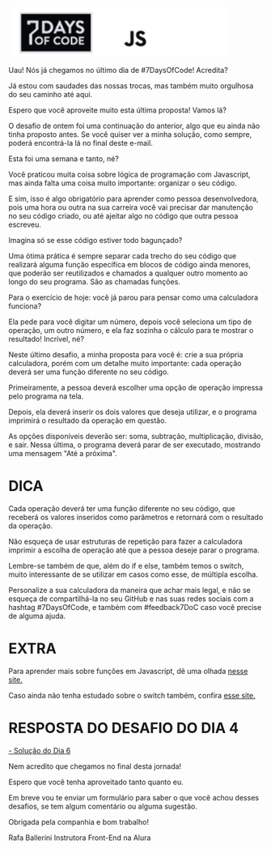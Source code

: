 <p align="center">
  <img height="100" src="https://github.com/PedrohvFernandes/7daysofcode/blob/main/screenshot/Layout.png">
  &nbsp;&nbsp;&nbsp;&nbsp;&nbsp;&nbsp;&nbsp;&nbsp;&nbsp;&nbsp;&nbsp;&nbsp;&nbsp;
</p>

Uau! Nós já chegamos no último dia de #7DaysOfCode! Acredita?

Já estou com saudades das nossas trocas, mas também muito orgulhosa do seu caminho até aqui.

Espero que você aproveite muito esta última proposta! Vamos lá?

O desafio de ontem foi uma continuação do anterior, algo que eu ainda não tinha proposto antes. Se você quiser ver a minha solução, como sempre, poderá encontrá-la lá no final deste e-mail.

Esta foi uma semana e tanto, né?

Você praticou muita coisa sobre lógica de programação com Javascript, mas ainda falta uma coisa muito importante: organizar o seu código.

E sim, isso é algo obrigatório para aprender como pessoa desenvolvedora, pois uma hora ou outra na sua carreira você vai precisar dar manutenção no seu código criado, ou até ajeitar algo no código que outra pessoa escreveu.

Imagina só se esse código estiver todo bagunçado?

Uma ótima prática é sempre separar cada trecho do seu código que realizará alguma função específica em blocos de código ainda menores, que poderão ser reutilizados e chamados a qualquer outro momento ao longo do seu programa. São as chamadas funções.

Para o exercício de hoje: você já parou para pensar como uma calculadora funciona?

Ela pede para você digitar um número, depois você seleciona um tipo de operação, um outro número, e ela faz sozinha o cálculo para te mostrar o resultado! Incrível, né?

Neste último desafio, a minha proposta para você é: crie a sua própria calculadora, porém com um detalhe muito importante: cada operação deverá ser uma função diferente no seu código.

Primeiramente, a pessoa deverá escolher uma opção de operação impressa pelo programa na tela.

Depois, ela deverá inserir os dois valores que deseja utilizar, e o programa imprimirá o resultado da operação em questão.

As opções disponíveis deverão ser: soma, subtração, multiplicação, divisão, e sair. Nessa última, o programa deverá parar de ser executado, mostrando uma mensagem "Até a próxima".

# DICA
Cada operação deverá ter uma função diferente no seu código, que receberá os valores inseridos como parâmetros e retornará com o resultado da operação.

Não esqueça de usar estruturas de repetição para fazer a calculadora imprimir a escolha de operação até que a pessoa deseje parar o programa.

Lembre-se também de que, além do if e else, também temos o switch, muito interessante de se utilizar em casos como esse, de múltipla escolha.

Personalize a sua calculadora da maneira que achar mais legal, e não se esqueça de compartilhá-la no seu GitHub e nas suas redes sociais com a hashtag #7DaysOfCode, e também com #feedback7DoC caso você precise de alguma ajuda.

# EXTRA
Para aprender mais sobre funções em Javascript, dê uma olhada <a href='https://developer.mozilla.org/pt-BR/docs/Web/JavaScript/Guide/Functions?utm_source=ActiveCampaign&utm_medium=email&utm_content=%237DaysOfCode+-+Lógica+JS+7%2F7%3A+Funções+em+Javascript&utm_campaign=%5BALURA+%237days+Of+Code%5D+%28Lógica+de+Programação+-+JavaScript%29+Dia+7%3A+Funções+em+Javascript'> nesse site. </a>

Caso ainda não tenha estudado sobre o switch também, confira <a href='https://developer.mozilla.org/pt-BR/docs/Web/JavaScript/Reference/Statements/switch?utm_source=ActiveCampaign&utm_medium=email&utm_content=%237DaysOfCode+-+Lógica+JS+7%2F7%3A+Funções+em+Javascript&utm_campaign=%5BALURA+%237days+Of+Code%5D+%28Lógica+de+Programação+-+JavaScript%29+Dia+7%3A+Funções+em+Javascript'> esse site. </a>

# RESPOSTA DO DESAFIO DO DIA 4
<a href='https://gist.github.com/fabriciocarraro/94cdc1667f8a84e0aa0f59033bf63907?utm_source=ActiveCampaign&utm_medium=email&utm_content=%237DaysOfCode+-+Lógica+JS+7%2F7%3A+Funções+em+Javascript&utm_campaign=%5BALURA+%237days+Of+Code%5D+%28Lógica+de+Programação+-+JavaScript%29+Dia+7%3A+Funções+em+Javascript'>  
- Solução do Dia 6
</a>

Nem acredito que chegamos no final desta jornada!

Espero que você tenha aproveitado tanto quanto eu.

Em breve vou te enviar um formulário para saber o que você achou desses desafios, se tem algum comentário ou alguma sugestão.

Obrigada pela companhia e bom trabalho!

Rafa Ballerini
Instrutora Front-End na Alura
